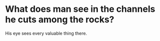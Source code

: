 # What does man see in the channels he cuts among the rocks?

His eye sees every valuable thing there.
